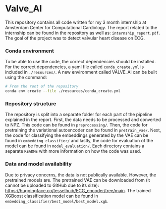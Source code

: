 # Valve_AI
This repository contains all code written for my 3 month internship at Amsterdam Center for Computational Cardiology. The report related to the internship can be found in the repository as well as: `internship_report.pdf`. The goal of the project was to detect valvular heart disease on ECG.

### Conda environment

To be able to use the code, the correct dependencies should be installed. For the correct dependencies, a yaml file called `conda_create.yml` is included in `./resources/`. A new environment called VALVE_AI can be built using the command:

```sh
# From the root of the repository
conda env create --file ./resources/conda_create.yml
```

### Repository structure
The repository is split into a separate folder for each part of the pipeline explained in the report. First, the data needs to be processed and converted to NPZ. This code can be found in `preprocessing/`. Then, the code for pretraining the variational autoencoder can be found in `pretrain_vae/`. Next, the code for classifying the embeddings generated by the VAE can be found in `embedding_classifier/` and lastly, the code for evaluation of the model can be found in `model_evaluation/`. Each directory contains a separate `README` with more information on how the code was used.

### Data and model availability
Due to privacy concerns, the data is not publically available. However, the pretrained models are. The pretrained VAE can be downloaded from (it cannot be uploaded to GitHub due to its size): https://huggingface.co/tesselhuib/ECG_encoder/tree/main. The trained XGBoost classification model can be found in `embedding_classifier/best_model/best_model.xgb`. 


